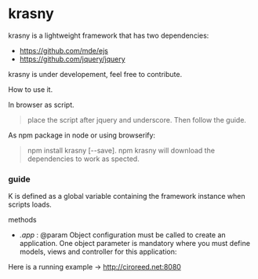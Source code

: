# krasny

krasny is a lightweight framework that has two dependencies:

- https://github.com/mde/ejs
- https://github.com/jquery/jquery

krasny is under developement, feel free to contribute.

How to use it.

In browser as script.

> place the script after jquery and underscore. Then follow the guide.

As npm package in node or using browserify:

> npm install krasny [--save]. npm krasny will download the dependencies to work as spected.

### guide

K is defined as a global variable containing the framework instance when scripts loads.

methods
- _.app_ : @param Object configuration
must be called to create an application. One object parameter is mandatory where you must define models, views and controller for this application:

Here is a running example -> http://ciroreed.net:8080
